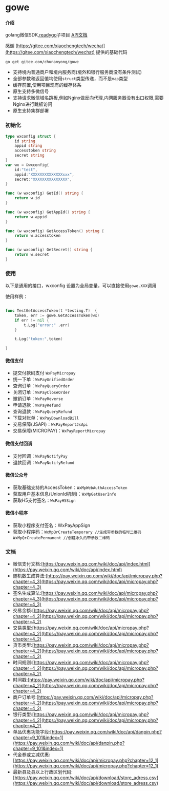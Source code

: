 # gowe

#### 介绍
golang微信SDK,[readygo](https://gitee.com/chunanyong/readygo)子项目  [API文档](https://pkg.go.dev/gitee.com/chunanyong/gowe?tab=doc)  

感谢 [https://gitee.com/xiaochengtech/wechat](https://gitee.com/xiaochengtech/wechat) 提供的基础代码

``` 
go get gitee.com/chunanyong/gowe 
```
* 支持境内普通商户和境内服务商(境外和银行服务商没有条件测试)
* 全部参数和返回值均使用`struct`类型传递，而不是`map`类型
* 缓存前置,使用项目现有的缓存体系  
* 原生支持多微信号  
* 支持请求微信域名跳板,例如Nginx做反向代理,内网服务器没有出口权限,需要Nginx进行跳板访问  
* 原生支持集群部署  

### 初始化

```go
type wxconfig struct {
	id string
	appid string
	accesstoken string
	secret string
}
var wx = &wxconfig{
	id:"test",
	appid:"XXXXXXXXXXXXXXxxx",
	secret:"XXXXXXXXXXXXXXX",
}

func (w wxconfig) GetId() string {
	return w.id
}

func (w wxconfig) GetAppId() string {
	return w.appid
}

func (w wxconfig) GetAccessToken() string {
	return w.accesstoken
}

func (w wxconfig) GetSecret() string {
	return w.secret
}

```

### 使用

以下是通用的接口，wxconfig 设置为全局变量，可以直接使用`gowe.XXX`调用

使用样例：

```go

func TestGetAccessToken(t *testing.T)  {
	token, err := gowe.GetAccessToken(wx)
	if err != nil {
		t.Log("error:" ,err)
	}

	t.Log("token:",token)

}

```

#### 微信支付

* 提交付款码支付 `WxPayMicropay`
* 统一下单：`WxPayUnifiedOrder`
* 查询订单：`WxPayQueryOrder`
* 关闭订单：`WxPayCloseOrder`
* 撤销订单：`WxPayReverse`
* 申请退款：`WxPayRefund`
* 查询退款：`WxPayQueryRefund`
* 下载对账单：`WxPayDownloadBill`
* 交易保障(JSAPI)：`WxPayReportJsApi`
* 交易保障(MICROPAY)：`WxPayReportMicropay` 

#### 微信支付回调

* 支付回调：`WxPayNotifyPay`
* 退款回调：`WxPayNotifyRefund`

#### 微信公众号

* 获取基础支持的AccessToken：`WxMpWebAuthAccessToken`
* 获取用户基本信息(UnionId机制)：`WxMpGetUserInfo`
* 获取H5支付签名：`WxPayH5Sign`

#### 微信小程序

* 获取小程序支付签名：WxPayAppSign
* 获取小程序码：`WxMpQrCreateTemporary //生成带参数的临时二维码 WxMpQrCreatePermanent //创建永久的带参数二维码` 

### 文档

* 微信支付文档:[https://pay.weixin.qq.com/wiki/doc/api/index.html](https://pay.weixin.qq.com/wiki/doc/api/index.html)
* 随机数生成算法:[https://pay.weixin.qq.com/wiki/doc/api/micropay.php?chapter=4_3](https://pay.weixin.qq.com/wiki/doc/api/micropay.php?chapter=4_3)
* 签名生成算法:[https://pay.weixin.qq.com/wiki/doc/api/micropay.php?chapter=4_3](https://pay.weixin.qq.com/wiki/doc/api/micropay.php?chapter=4_3)
* 交易金额:[https://pay.weixin.qq.com/wiki/doc/api/micropay.php?chapter=4_2](https://pay.weixin.qq.com/wiki/doc/api/micropay.php?chapter=4_2)
* 交易类型:[https://pay.weixin.qq.com/wiki/doc/api/micropay.php?chapter=4_2](https://pay.weixin.qq.com/wiki/doc/api/micropay.php?chapter=4_2)
* 货币类型:[https://pay.weixin.qq.com/wiki/doc/api/micropay.php?chapter=4_2](https://pay.weixin.qq.com/wiki/doc/api/micropay.php?chapter=4_2)
* 时间规则:[https://pay.weixin.qq.com/wiki/doc/api/micropay.php?chapter=4_2](https://pay.weixin.qq.com/wiki/doc/api/micropay.php?chapter=4_2)
* 时间戳:[https://pay.weixin.qq.com/wiki/doc/api/micropay.php?chapter=4_2](https://pay.weixin.qq.com/wiki/doc/api/micropay.php?chapter=4_2)
* 商户订单号:[https://pay.weixin.qq.com/wiki/doc/api/micropay.php?chapter=4_2](https://pay.weixin.qq.com/wiki/doc/api/micropay.php?chapter=4_2)
* 银行类型:[https://pay.weixin.qq.com/wiki/doc/api/micropay.php?chapter=4_2](https://pay.weixin.qq.com/wiki/doc/api/micropay.php?chapter=4_2)
* 单品优惠功能字段:[https://pay.weixin.qq.com/wiki/doc/api/danpin.php?chapter=9_101&index=1](https://pay.weixin.qq.com/wiki/doc/api/danpin.php?chapter=9_101&index=1)
* 代金券或立减优惠:[https://pay.weixin.qq.com/wiki/doc/api/micropay.php?chapter=12_1](https://pay.weixin.qq.com/wiki/doc/api/micropay.php?chapter=12_1)
* 最新县及县以上行政区划代码:[https://pay.weixin.qq.com/wiki/doc/api/download/store_adress.csv](https://pay.weixin.qq.com/wiki/doc/api/download/store_adress.csv)
